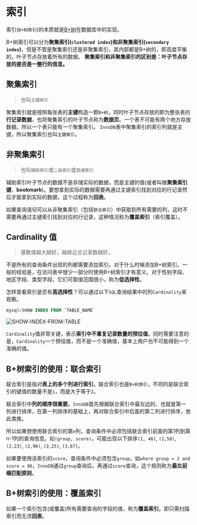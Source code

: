 # 索引

索引(`B+树索引`)的本质就是[B+树](/algorithms/balanced-tree)在数据库中的实现。

B+树索引可以分为**聚集索引(`clustered index`)**和**非聚集索引(`secondary index`)**，但是不管是聚集索引还是非聚集索引，其内部都是B+树的，即高度平衡的，叶子节点存放着所有的数据。
**聚集索引和非聚集索引的区别是：叶子节点存放的是否是一整行的信息。**

## 聚集索引

> 也叫`主键索引`

聚集索引就是按照每张表的**主键**构造一颗`B+树`，同时叶子节点存放的即为整张表的**行记录数据**，也将聚集索引的叶子节点称为**数据页**。一个表不可能有两个地方存放数据，所以一个表只能有一个聚集索引。
`InnoDB`表中聚集索引的索引列就是主键，所以聚集索引也叫`主键索引`。

## 非聚集索引

> 也叫`辅助索引`或`二级索引`或`普通索引`

辅助索引叶子节点的数据不是存储实际的数据，而是主键的值(或者叫做**聚集索引键**、**bookmark**)。要想拿到实际的数据需要再通过主键索引找到对应的行记录然后才能拿到实际的数据，这个过程称为**回表**。

如果查询语句可以从非聚集索引（包括`联合索引`）中获取到所有需要的列，这时不需要再通过主键索引找到对应的行记录，这种情况称为**覆盖索引**（索引覆盖）。

## Cardinality 值

> 基数值越大越好，越趋近总记录数越好。

不是所有的查询条件出现的列都需要添加索引。对于什么时候添加B+树索引。一般的经验是，在访问表中很少一部分时使用B+树索引才有意义。对于性别字段、地区字段、类型字段，它们可取值范围很小，称为**低选择性**。

怎样查看索引是否有**高选择性**？可以通过以下`SQL`查询结果中的列`Cardinality`来观察。
```sql
mysql>SHOW INDEX FROM `TABLE_NAME`
```
![SHOW-INDEX-FROM-TABLE](/img/mysql/SHOW-INDEX-FROM-TABLE.png)

`Cardinality`值非常关键，表示**索引中不重复记录数量的预估值**。同时需要注意的是，`Cardinality`一个预估值，而不是一个准确值，基本上用户也不可能得到一个准确的值。

## B+树索引的使用：联合索引

联合索引是指对**表上的多个列进行索引**。联合索引也是`B+树索引`，不同的是联合索引的键值的数量不是`1`，而是大于等于`2`。

联合索引中**列的顺序很重要**。`InnoDB`首先根据联合索引中最左边的、也就是第一列进行排序，在第一列排序的基础上，再对联合索引中后面的第二列进行排序，依此类推。

所以如果想使用联合索引的第`n`列，查询条件中必须包括联合索引前面的第1列到第n-1列的查询信息。如`(group, score)`，可能出现以下排序`(1, 46)`, `(1,58)`, `(2,23)`, `(2,96)`, `(3,25)`, `(3,67)`。

如果要使用该索引的`score`，查询条件中必须包含`group`，如`where group = 2 and score = 96`，`InnoDB`通过`group`查询后，再通过`score`查询，这个规则称为**最左前缀匹配原则**。

## B+树索引的使用：覆盖索引

如果一个索引包含(或覆盖)所有需要查询的字段的值，称为**覆盖索引**。即只需扫描索引而无须**回表**。
